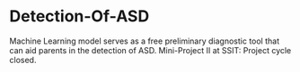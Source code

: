 # Detection-Of-ASD
Machine Learning model serves as a free preliminary diagnostic tool that can aid parents in the detection of ASD. Mini-Project II at SSIT: Project cycle closed.
